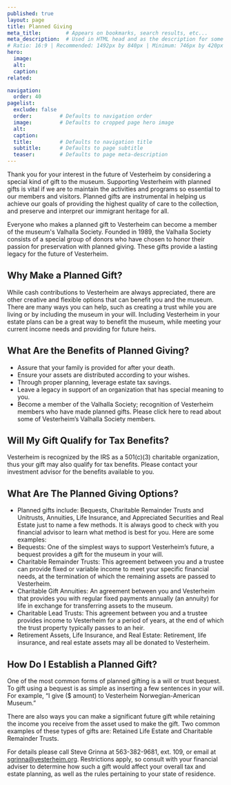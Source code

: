 ```yaml
---
published: true
layout: page
title: Planned Giving
meta_title:        # Appears on bookmarks, search results, etc...
meta_description:  # Used in HTML head and as the description for some search engines
# Ratio: 16:9 | Recommended: 1492px by 840px | Minimum: 746px by 420px
hero:
  image:
  alt:
  caption:
related:

navigation:
  order: 40
pagelist:
  exclude: false
  order:         # Defaults to navigation order  
  image:         # Defaults to cropped page hero image
  alt:
  caption:
  title:         # Defaults to navigation title
  subtitle:      # Defaults to page subtitle
  teaser:        # Defaults to page meta-description
---
```

Thank you for your interest in the future of Vesterheim by considering a special kind of gift to the museum. Supporting Vesterheim with planned gifts is vital if we are to maintain the activities and programs so essential to our members and visitors. Planned gifts are instrumental in helping us achieve our goals of providing the highest quality of care to the collection, and preserve and interpret our immigrant heritage for all.

Everyone who makes a planned gift to Vesterheim can become a member of the museum's Valhalla Society. Founded in 1989, the Valhalla Society consists of a special group of donors who have chosen to honor their passion for preservation with planned giving. These gifts provide a lasting legacy for the future of Vesterheim.

Why Make a Planned Gift?
------------------------
While cash contributions to Vesterheim are always appreciated, there are other creative and flexible options that can benefit you and the museum. There are many ways you can help, such as creating a trust while you are living or by including the museum in your will. Including Vesterheim in your estate plans can be a great way to benefit the museum, while meeting your current income needs and providing for future heirs.

What Are the Benefits of Planned Giving?
----------------------------------------
* Assure that your family is provided for after your death.
* Ensure your assets are distributed according to your wishes.
* Through proper planning, leverage estate tax savings.
* Leave a legacy in support of an organization that has special meaning to you.
* Become a member of the Valhalla Society; recognition of Vesterheim members who have made planned gifts. Please click here to read about some of Vesterheim’s Valhalla Society members.

Will My Gift Qualify for Tax Benefits?
--------------------------------------
Vesterheim is recognized by the IRS as a 501(c)(3) charitable organization, thus your gift may also qualify for tax benefits. Please contact your investment advisor for the benefits available to you.

What Are The Planned Giving Options?
------------------------------------

* Planned gifts include: Bequests, Charitable Remainder Trusts and Unitrusts, Annuities, Life Insurance, and Appreciated Securities and Real Estate just to name a few methods. It is always good to check with you financial advisor to learn what method is best for you. Here are some examples:
* Bequests: One of the simplest ways to support Vesterheim’s future, a bequest provides a gift for the museum in your will.
* Charitable Remainder Trusts: This agreement between you and a trustee can provide fixed or variable income to meet your specific financial needs, at the termination of which the remaining assets are passed to Vesterheim.
* Charitable Gift Annuities: An agreement between you and Vesterheim that provides you with regular fixed payments annually (an annuity) for life in exchange for transferring assets to the museum.
* Charitable Lead Trusts: This agreement between you and a trustee provides income to Vesterheim for a period of years, at the end of which the trust property typically passes to an heir.
* Retirement Assets, Life Insurance, and Real Estate: Retirement, life insurance, and real estate assets may all be donated to Vesterheim.

How Do I Establish a Planned Gift?
----------------------------------
One of the most common forms of planned gifting is a will or trust bequest. To gift using a bequest is as simple as inserting a few sentences in your will. For example, “I give ($ amount) to Vesterheim Norwegian-American Museum.”

There are also ways you can make a significant future gift while retaining the income you receive from the asset used to make the gift. Two common examples of these types of gifts are: Retained Life Estate and Charitable Remainder Trusts.

For details please call Steve Grinna at 563-382-9681, ext. 109, or email at [sgrinna@vesterheim.org](mailto:sgrinna@vesterheim.org). Restrictions apply, so consult with your financial adviser to determine how such a gift would affect your overall tax and estate planning, as well as the rules pertaining to your state of residence.